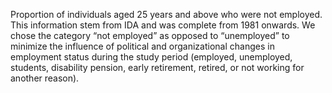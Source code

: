 Proportion of individuals aged 25 years and above who were not employed. This information stem from IDA and was complete from 1981 onwards. We chose the category “not employed” as opposed to “unemployed” to minimize the influence of political and organizational changes in employment status during the study period (employed, unemployed, students, disability pension, early retirement, retired, or not working for another reason).
